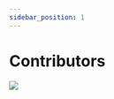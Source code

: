 ```yaml
---
sidebar_position: 1
---
```


# Contributors

<a href="https://github.com/wuba/react-native-echarts/graphs/contributors"><img src="https://opencollective.com/react-native-echarts/contributors.svg?button=false" /></a>